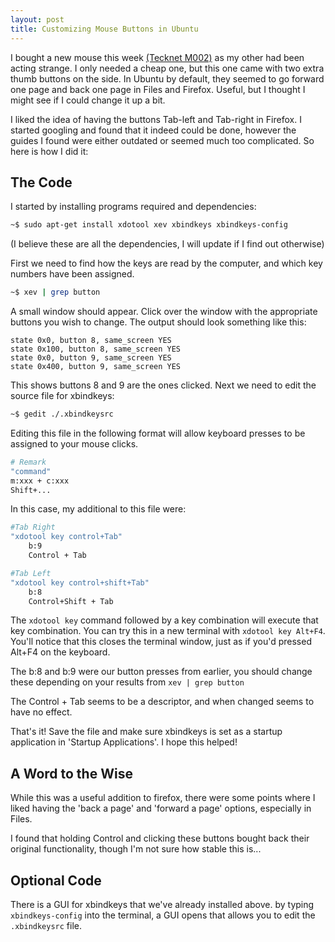 ```yaml
---
layout: post
title: Customizing Mouse Buttons in Ubuntu
---
```


I bought a new mouse this week [(Tecknet M002)](http://amzn.com/B001DHECXA) as my other had been acting strange. I only needed a cheap one, but this one came with two extra thumb buttons on the side. In Ubuntu by default, they seemed to go forward one page and back one page in Files and Firefox. Useful, but I thought I might see if I could change it up a bit.

I liked the idea of having the buttons Tab-left and Tab-right in Firefox. I started googling and found that it indeed could be done, however the guides I found were either outdated or seemed much too complicated. So here is how I did it:

## The Code

I started by installing programs required and dependencies:

```bash
~$ sudo apt-get install xdotool xev xbindkeys xbindkeys-config
```
(I believe these are all the dependencies, I will update if I find out otherwise)


First we need to find how the keys are read by the computer, and which key numbers have been assigned.

```bash
~$ xev | grep button
```

A small window should appear. Click over the window with the appropriate buttons you wish to change. The output should look something like this:

```
state 0x0, button 8, same_screen YES
state 0x100, button 8, same_screen YES
state 0x0, button 9, same_screen YES
state 0x400, button 9, same_screen YES
```

This shows buttons 8 and 9 are the ones clicked. Next we need to edit the source file for xbindkeys:

```bash
~$ gedit ./.xbindkeysrc
```

Editing this file in the following format will allow keyboard presses to be assigned to your mouse clicks.

```bash
# Remark 
"command" 
m:xxx + c:xxx 
Shift+...
```

In this case, my additional to this file were:

```bash
#Tab Right
"xdotool key control+Tab"
    b:9
    Control + Tab 

#Tab Left
"xdotool key control+shift+Tab"
    b:8
    Control+Shift + Tab
```

The `xdotool key` command followed by a key combination will execute that key combination. You can try this in a new terminal with `xdotool key Alt+F4`. You'll notice that this closes the terminal window, just as if you'd pressed Alt+F4 on the keyboard.

The b:8 and b:9 were our button presses from earlier, you should change these depending on your results from `xev | grep button`

The Control + Tab seems to be a descriptor, and when changed seems to have no effect.

That's it! Save the file and make sure xbindkeys is set as a startup application in 'Startup Applications'. I hope this helped!

## A Word to the Wise

While this was a useful addition to firefox, there were some points where I liked having the 'back a page' and 'forward a page' options, especially in Files. 

I found that holding Control and clicking these buttons bought back their original functionality, though I'm not sure how stable this is...

## Optional Code

There is a GUI for xbindkeys that we've already installed above. by typing `xbindkeys-config` into the terminal, a GUI opens that allows you to edit the `.xbindkeysrc` file.

